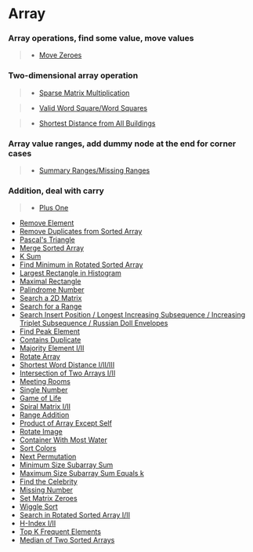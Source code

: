 # Array

### Array operations, find some value, move values

> * [Move Zeroes](move_zeroes.md)

### Two-dimensional array operation

> * [Sparse Matrix Multiplication](sparse_matrix_multiplication.md)

> * [Valid Word Square/Word Squares](word_squares.md)

> * [Shortest Distance from All Buildings](shortest_distance_from_all_buildings.md)

### Array value ranges, add dummy node at the end for corner cases

> * [Summary Ranges/Missing Ranges](summary_ranges.md)

### Addition, deal with carry

> * [Plus One](plus_one.md)

 * [Remove Element](remove_element.md)
 * [Remove Duplicates from Sorted Array](remove_duplicates_from_sorted_array.md)
 * [Pascal's Triangle](pascal's_triangle.md)
 * [Merge Sorted Array](merge_sorted_array.md)
 * [K Sum](k_sum.md)
 * [Find Minimum in Rotated Sorted Array ](find_minimum_in_rotated_sorted_array.md)
 * [Largest Rectangle in Histogram ](largest_rectangle_in_histogram.md)
 * [Maximal Rectangle](maximal_rectangle.md)
 * [Palindrome Number](palindrome_number.md)
 * [Search a 2D Matrix](search_a_2d_matrix.md)
 * [Search for a Range](search_for_a_range.md)
 * [Search Insert Position / Longest Increasing Subsequence / Increasing Triplet Subsequence / Russian Doll Envelopes](search_insert_position.md)
 * [Find Peak Element](find_peak_element.md)
 * [Contains Duplicate](contains_duplicate.md)
 * [Majority Element I/II](majority_element.md)
 * [Rotate Array](rotate_array.md)
 * [Shortest Word Distance I/II/III](shortest_word_distance.md)
 * [Intersection of Two Arrays I/II](intersection_of_two_arrays.md)
 * [Meeting Rooms](meeting_rooms.md)
 * [Single Number](single_number.md)
 * [Game of Life](game_of_life.md)
 * [Spiral Matrix I/II](spiral_matrix.md)
 * [Range Addition](range_addition.md)
 * [Product of Array Except Self](product_of_array_except_self.md)
 * [Rotate Image](rotate_image.md)
 * [Container With Most Water](container_with_most_water.md)
 * [Sort Colors](sort_colors.md)
 * [Next Permutation](next_permutation.md)
 * [Minimum Size Subarray Sum](minimum_size_subarray_sum.md)
 * [Maximum Size Subarray Sum Equals k](maximum_size_subarray_sum_equals_k.md)
 * [Find the Celebrity](find_the_celebrity.md)
 * [Missing Number](missing_number.md)
 * [Set Matrix Zeroes](set_matrix_zeroes.md)
 * [Wiggle Sort](wiggle_sort.md)
 * [Search in Rotated Sorted Array I/II](search_in_rotated_sorted_array.md)
 * [H-Index I/II](h_index.md)
 * [Top K Frequent Elements](top_k_frequent_elements.md)
 * [Median of Two Sorted Arrays](median_of_two_sorted_arrays.md)
